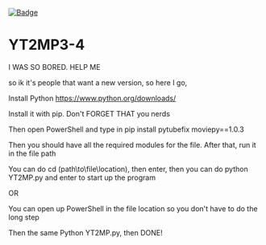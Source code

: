 [![Badge](https://img.shields.io/badge/PythonDiddler-blue)](https://github.com/Fr0zst)
# YT2MP3-4
I WAS SO BORED. HELP ME



so ik it's people that want a new version, so here I go,



Install Python https://www.python.org/downloads/

Install it with pip. Don't FORGET THAT you nerds



Then open PowerShell and type in pip install pytubefix moviepy==1.0.3

Then you should have all the required modules for the file. After that, run it in the file path


You can do cd (path\to\file\location), then enter, then you can do python YT2MP.py and enter to start up the program


OR


You can open up PowerShell in the file location so you don't have to do the long step

Then the same Python YT2MP.py, then DONE!

